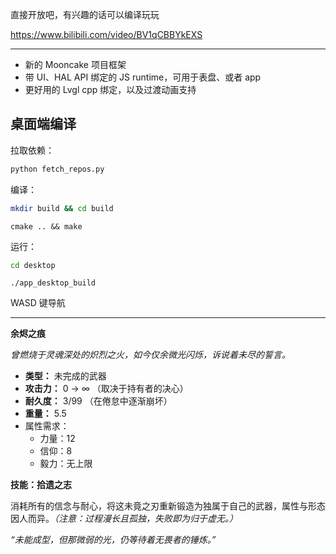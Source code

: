 直接开放吧，有兴趣的话可以编译玩玩

https://www.bilibili.com/video/BV1qCBBYkEXS

---



- 新的 Mooncake 项目框架
- 带 UI、HAL API 绑定的 JS runtime，可用于表盘、或者 app
- 更好用的 Lvgl cpp 绑定，以及过渡动画支持



## 桌面端编译

拉取依赖：

```bash
python fetch_repos.py
```

编译：

```bash
mkdir build && cd build
```

```
cmake .. && make
```

运行：

```bash
cd desktop
```

```
./app_desktop_build
```

WASD 键导航



---

**余烬之痕**

*曾燃烧于灵魂深处的炽烈之火，如今仅余微光闪烁，诉说着未尽的誓言。*

- **类型：** 未完成的武器
- **攻击力：** 0 → ∞ （取决于持有者的决心）
- **耐久度：** 3/99 （在倦怠中逐渐崩坏）
- **重量：** 5.5
- 属性需求：
  - 力量：12
  - 信仰：8
  - 毅力：无上限

**技能：拾遗之志**

消耗所有的信念与耐心，将这未竟之刃重新锻造为独属于自己的武器，属性与形态因人而异。*（注意：过程漫长且孤独，失败即为归于虚无。）*

*“未能成型，但那微弱的光，仍等待着无畏者的锤炼。”*

